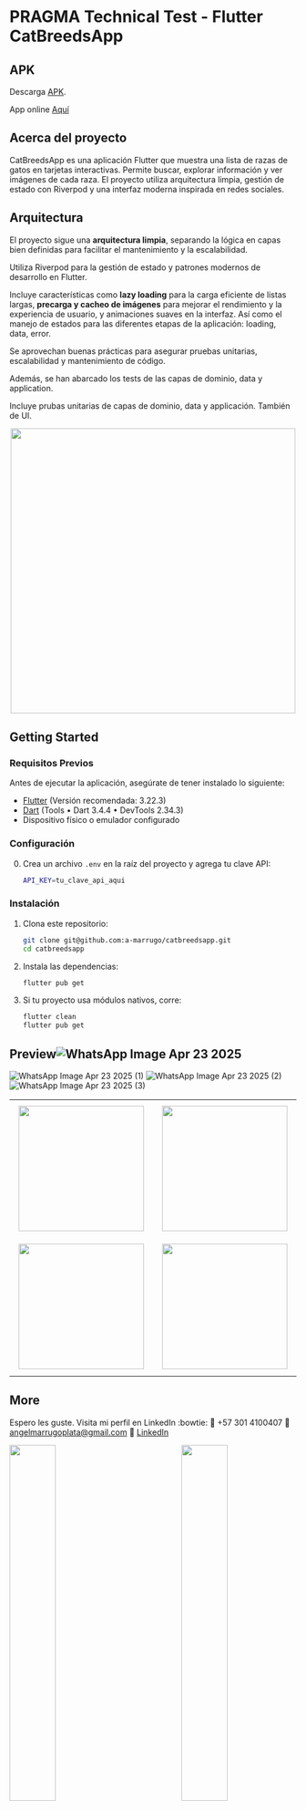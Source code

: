 # PRAGMA Technical Test - Flutter CatBreedsApp

## APK

Descarga [APK](https://upload.app/download/catbreedsapp/com.monoremix.catbreedsapp/c58bb0a8868bd2a9b3824dbd5894952cd7d9e2f8f3f92525aa7376fa8142483e).

App online [Aquí](https://appetize.io/app/b_6to2lqufk3nq6khtazorh3gscy)

## Acerca del proyecto

CatBreedsApp es una aplicación Flutter que muestra una lista de razas de gatos en tarjetas interactivas. Permite buscar, explorar información y ver imágenes de cada raza. El proyecto utiliza arquitectura limpia, gestión de estado con Riverpod y una interfaz moderna inspirada en redes sociales.

## Arquitectura

El proyecto sigue una **arquitectura limpia**, separando la lógica en capas bien definidas para facilitar el mantenimiento y la escalabilidad.

Utiliza Riverpod para la gestión de estado y patrones modernos de desarrollo en Flutter.

Incluye características como **lazy loading** para la carga eficiente de listas largas, **precarga y cacheo de imágenes** para mejorar el rendimiento y la experiencia de usuario, y animaciones suaves en la interfaz. Así como el manejo de estados para las diferentes etapas de la aplicación: loading, data, error.

Se aprovechan buenas prácticas para asegurar pruebas unitarias, escalabilidad y mantenimiento de código.

Además, se han abarcado los tests de las capas de dominio, data y application.

Incluye prubas unitarias de capas de dominio, data y applicación. También de UI.

<div align="center">
  <img src="https://github.com/user-attachments/assets/300b142a-78b8-4403-b737-090caca5b499" width="500"/>
</div>

## Getting Started

### Requisitos Previos

Antes de ejecutar la aplicación, asegúrate de tener instalado lo siguiente:

- [Flutter](https://flutter.dev/docs/get-started/install) (Versión recomendada: 3.22.3)
- [Dart](https://dart.dev/get-dart) (Tools • Dart 3.4.4 • DevTools 2.34.3)
- Dispositivo físico o emulador configurado

### Configuración

0. Crea un archivo `.env` en la raíz del proyecto y agrega tu clave API:

   ```sh
   API_KEY=tu_clave_api_aqui
   ```

### Instalación

1. Clona este repositorio:

   ```sh
   git clone git@github.com:a-marrugo/catbreedsapp.git
   cd catbreedsapp
   ```

2. Instala las dependencias:

   ```sh
   flutter pub get
   ```

3. Si tu proyecto usa módulos nativos, corre:

   ```sh
   flutter clean
   flutter pub get
   ```

## Preview![WhatsApp Image Apr 23 2025]()
![WhatsApp Image Apr 23 2025 (1)]()
![WhatsApp Image Apr 23 2025 (2)]()
![WhatsApp Image Apr 23 2025 (3)]()


<div align="center">
  <table>
    <tr>
      <td>
        <img src="https://github.com/user-attachments/assets/32927c11-fe41-491b-9b84-4084ca21c578" width="220" style="margin: 8px;"/>
      </td>
      <td>
        <img src="https://github.com/user-attachments/assets/58ae5ead-2c03-4c1b-a786-7da3ab47e3fd" width="220" style="margin: 8px;"/>
      </td>
    </tr>
    <tr>
      <td>
        <img src="https://github.com/user-attachments/assets/899d291c-ac56-453e-94d3-b0831a698bb1" width="220" style="margin: 8px;"/>
      </td>
      <td>
        <img src="https://github.com/user-attachments/assets/8091353c-4115-4a9b-9692-3c1a473bd2d2" width="220" style="margin: 8px;"/>
      </td>
    </tr>
  </table>
</div>

## More

Espero les guste. Visita mi perfil en LinkedIn :bowtie:
:iphone: +57 301 4100407
:email: angelmarrugoplata@gmail.com
:link: [LinkedIn](https://www.linkedin.com/in/angelmarrugo/)

<img align='left' src='https://user-images.githubusercontent.com/29846058/127225908-1244c9ee-3d80-4f46-99e3-52b9dbeab291.gif' width='40%'>  
<img align='right' src='https://user-images.githubusercontent.com/29846058/127226289-08452ccf-9b37-4eed-876f-271ed2a0126b.gif' width='40%'>
